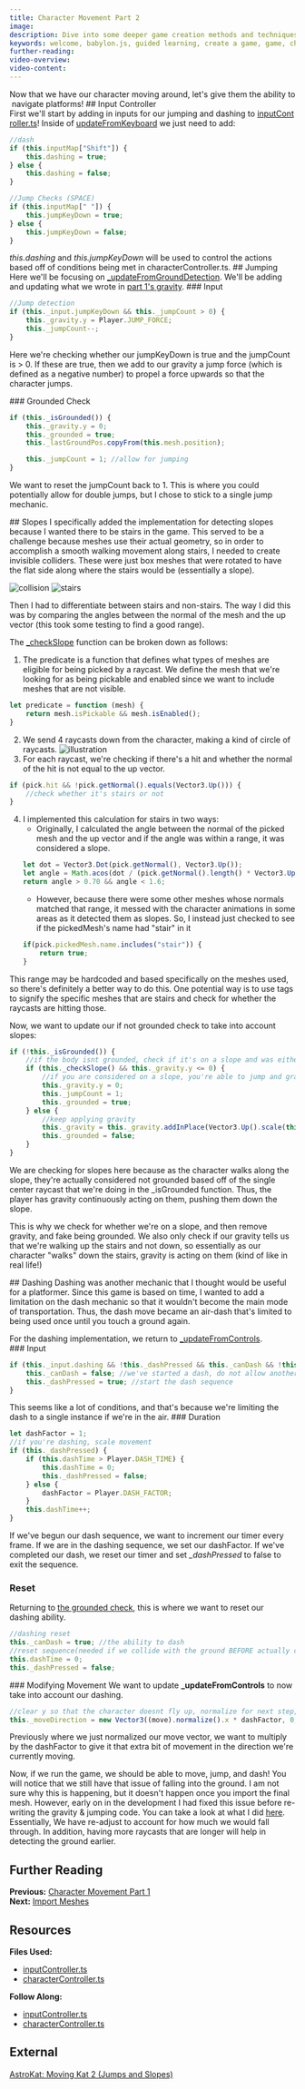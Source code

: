 ```yaml
---
title: Character Movement Part 2
image: 
description: Dive into some deeper game creation methods and techniques.
keywords: welcome, babylon.js, guided learning, create a game, game, character movement
further-reading:
video-overview:
video-content:
---
```


Now that we have our character moving around, let's give them the ability to navigate platforms!
## Input Controller
First we'll start by adding in inputs for our jumping and dashing to [inputController.ts](https://github.com/BabylonJS/SummerFestival/blob/master/src/inputController.ts)!
Inside of [updateFromKeyboard](/how_to/page3#input-controller) we just need to add:
```javascript
//dash
if (this.inputMap["Shift"]) {
    this.dashing = true;
} else {
    this.dashing = false;
}

//Jump Checks (SPACE)
if (this.inputMap[" "]) {
    this.jumpKeyDown = true;
} else {
    this.jumpKeyDown = false;
}
```
*this.dashing* and *this.jumpKeyDown* will be used to control the actions based off of conditions being met in characterController.ts.
## Jumping
Here we'll be focusing on [_updateFromGroundDetection](https://github.com/BabylonJS/SummerFestival/blob/a0abccc2efbb7399820efe2e25f53bb5b4a02500/src/characterController.ts#L355). We'll be adding and updating what we wrote in [part 1's gravity](/how_to/page3#raycasts).
### Input
```javascript
//Jump detection
if (this._input.jumpKeyDown && this._jumpCount > 0) {
    this._gravity.y = Player.JUMP_FORCE;
    this._jumpCount--;
}
```
Here we're checking whether our jumpKeyDown is true and the jumpCount is > 0. If these are true, then we add to our gravity a jump force (which is defined as a negative number) to propel a force upwards so that the character jumps.

### Grounded Check
```javascript
if (this._isGrounded()) {
    this._gravity.y = 0;
    this._grounded = true;
    this._lastGroundPos.copyFrom(this.mesh.position);

    this._jumpCount = 1; //allow for jumping
}
```
We want to reset the jumpCount back to 1. This is where you could potentially allow for double jumps, but I chose to stick to a single jump mechanic.

## Slopes
I specifically added the implementation for detecting slopes because I wanted there to be stairs in the game. This served to be a challenge because meshes use their actual geometry, so in order to accomplish a smooth walking movement along stairs, I needed to create invisible colliders. These were just box meshes that were rotated to have the flat side along where the stairs would be (essentially a slope). 

![collision](/img/how_to/create-a-game/slopecollision.png) ![stairs](/img/how_to/create-a-game/stairs.png)

Then I had to differentiate between stairs and non-stairs. The way I did this was by comparing the angles between the normal of the mesh and the up vector (this took some testing to find a good range).

The [_checkSlope](https://github.com/BabylonJS/SummerFestival/blob/a0abccc2efbb7399820efe2e25f53bb5b4a02500/src/characterController.ts#L309) function can be broken down as follows:
1. The predicate is a function that defines what types of meshes are eligible for being picked by a raycast. We define the mesh that we're looking for as being pickable and enabled since we want to include meshes that are not visible.
```javascript
let predicate = function (mesh) {
    return mesh.isPickable && mesh.isEnabled();
}
```
2. We send 4 raycasts down from the character, making a kind of circle of raycasts.
![illustration](/img/how_to/create-a-game/sloperaycast.png)
3. For each raycast, we're checking if there's a hit and whether the normal of the hit is not equal to the up vector.
```javascript
if (pick.hit && !pick.getNormal().equals(Vector3.Up())) {
    //check whether it's stairs or not
}
```
4. I implemented this calculation for stairs in two ways:
    - Originally, I calculated the angle between the normal of the picked mesh and the up vector and if the angle was within a range, it was considered a slope.
    ```javascript
    let dot = Vector3.Dot(pick.getNormal(), Vector3.Up());
    let angle = Math.acos(dot / (pick.getNormal().length() * Vector3.Up().length()));
    return angle > 0.70 && angle < 1.6;
    ```
    - However, because there were some other meshes whose normals matched that range, it messed with the character animations in some areas as it detected them as slopes. So, I instead just checked to see if the pickedMesh's name had "stair" in it
    ```javascript
    if(pick.pickedMesh.name.includes("stair")) { 
        return true; 
    }
    ```
This range may be hardcoded and based specifically on the meshes used, so there's definitely a better way to do this. One potential way is to use tags to signify the specific meshes that are stairs and check for whether the raycasts are hitting those. 

Now, we want to update our if not grounded check to take into account slopes:
```javascript
if (!this._isGrounded()) {
    //if the body isnt grounded, check if it's on a slope and was either falling or walking onto it
    if (this._checkSlope() && this._gravity.y <= 0) {
        //if you are considered on a slope, you're able to jump and gravity wont affect you
        this._gravity.y = 0;
        this._jumpCount = 1;
        this._grounded = true;
    } else {
        //keep applying gravity
        this._gravity = this._gravity.addInPlace(Vector3.Up().scale(this._deltaTime * Player.GRAVITY));
        this._grounded = false;
    }
}
```
We are checking for slopes here because as the character walks along the slope, they're actually considered not grounded based off of the single center raycast that we're doing in the _isGrounded function. Thus, the player has gravity continuously acting on them, pushing them down the slope. 

This is why we check for whether we're on a slope, and then remove gravity, and fake being grounded. We also only check if our gravity tells us that we're walking up the stairs and not down, so essentially as our character "walks" down the stairs, gravity is acting on them (kind of like in real life!)

## Dashing
Dashing was another mechanic that I thought would be useful for a platformer. Since this game is based on time, I wanted to add a limitation on the dash mechanic so that it wouldn't become the main mode of transportation. Thus, the dash move became an air-dash that's limited to being used once until you touch a ground again.

For the dashing implementation, we return to [_updateFromControls](https://github.com/BabylonJS/SummerFestival/blob/a0abccc2efbb7399820efe2e25f53bb5b4a02500/src/characterController.ts#L170).
### Input
```javascript
if (this._input.dashing && !this._dashPressed && this._canDash && !this._grounded) {
    this._canDash = false; //we've started a dash, do not allow another
    this._dashPressed = true; //start the dash sequence
}
```
This seems like a lot of conditions, and that's because we're limiting the dash to a single instance if we're in the air. 
### Duration
```javascript
let dashFactor = 1;
//if you're dashing, scale movement
if (this._dashPressed) {
    if (this.dashTime > Player.DASH_TIME) {
        this.dashTime = 0;
        this._dashPressed = false;
    } else {
        dashFactor = Player.DASH_FACTOR;
    }
    this.dashTime++;
}
```
If we've begun our dash sequence, we want to increment our timer every frame. If we are in the dashing sequence, we set our dashFactor. If we've completed our dash, we reset our timer and set *_dashPressed* to false to exit the sequence.
### Reset
Returning to [the grounded check](#grounded-check), this is where we want to reset our dashing ability.
```javascript
//dashing reset
this._canDash = true; //the ability to dash
//reset sequence(needed if we collide with the ground BEFORE actually completing the dash duration)
this.dashTime = 0;
this._dashPressed = false; 
```
### Modifying Movement
We want to update **_updateFromControls** to now take into account our dashing.
```javascript
//clear y so that the character doesnt fly up, normalize for next step, taking into account whether we've DASHED or not
this._moveDirection = new Vector3((move).normalize().x * dashFactor, 0, (move).normalize().z * dashFactor);
```
Previously where we just normalized our move vector, we want to multiply by the dashFactor to give it that extra bit of movement in the direction we're currently moving.

Now, if we run the game, we should be able to move, jump, and dash! You will notice that we still have that issue of falling into the ground. I am not sure why this is happening, but it doesn't happen once you import the final mesh. However, early on in the development I had fixed this issue before re-writing the gravity & jumping code. You can take a look at what I did [here](https://github.com/BabylonJS/SummerFestival/blob/master/tutorial/oldUpdateGround.txt). Essentially, We have re-adjust to account for how much we would fall through. In addition, having more raycasts that are longer will help in detecting the ground earlier.

## Further Reading
**Previous:** [Character Movement Part 1](/how_to/page3)   
**Next:** [Import Meshes](/how_to/page6)

## Resources
**Files Used:**  
- [inputController.ts](https://github.com/BabylonJS/SummerFestival/blob/master/src/inputController.ts)
- [characterController.ts](https://github.com/BabylonJS/SummerFestival/blob/master/src/characterController.ts)

**Follow Along:** 
- [inputController.ts](https://github.com/BabylonJS/SummerFestival/blob/master/tutorial/characterMove2/inputController.ts)
- [characterController.ts](https://github.com/BabylonJS/SummerFestival/blob/master/tutorial/characterMove2/characterController.ts)

## External
[AstroKat: Moving Kat 2 (Jumps and Slopes)](https://www.patreon.com/posts/35207209)